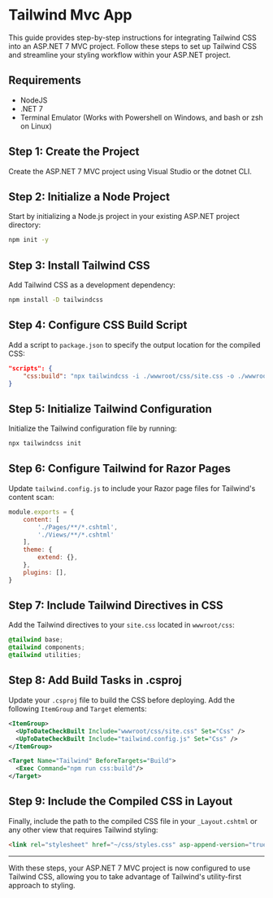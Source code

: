 # Tailwind Mvc App

This guide provides step-by-step instructions for integrating Tailwind CSS into an ASP.NET 7 MVC project. Follow these steps to set up Tailwind CSS and streamline your styling workflow within your ASP.NET project.

## Requirements

- NodeJS
- .NET 7
- Terminal Emulator (Works with Powershell on Windows, and bash or zsh on Linux)

## Step 1: Create the Project

Create the ASP.NET 7 MVC project using Visual Studio or the dotnet CLI.

## Step 2: Initialize a Node Project

Start by initializing a Node.js project in your existing ASP.NET project directory:

```sh
npm init -y
```

## Step 3: Install Tailwind CSS

Add Tailwind CSS as a development dependency:

```sh
npm install -D tailwindcss
```

## Step 4: Configure CSS Build Script

Add a script to `package.json` to specify the output location for the compiled CSS:

```json
"scripts": {
    "css:build": "npx tailwindcss -i ./wwwroot/css/site.css -o ./wwwroot/css/styles.css --minify"
}
```

## Step 5: Initialize Tailwind Configuration

Initialize the Tailwind configuration file by running:

```sh
npx tailwindcss init
```

## Step 6: Configure Tailwind for Razor Pages

Update `tailwind.config.js` to include your Razor page files for Tailwind's content scan:

```js
module.exports = {
    content: [
        './Pages/**/*.cshtml',
        './Views/**/*.cshtml'
    ],
    theme: {
        extend: {},
    },
    plugins: [],
}
```

## Step 7: Include Tailwind Directives in CSS

Add the Tailwind directives to your `site.css` located in `wwwroot/css`:

```css
@tailwind base;
@tailwind components;
@tailwind utilities;
```

## Step 8: Add Build Tasks in .csproj

Update your `.csproj` file to build the CSS before deploying. Add the following `ItemGroup` and `Target` elements:

```xml
<ItemGroup>
  <UpToDateCheckBuilt Include="wwwroot/css/site.css" Set="Css" />
  <UpToDateCheckBuilt Include="tailwind.config.js" Set="Css" />
</ItemGroup>

<Target Name="Tailwind" BeforeTargets="Build">
  <Exec Command="npm run css:build"/>
</Target>
```

## Step 9: Include the Compiled CSS in Layout

Finally, include the path to the compiled CSS file in your `_Layout.cshtml` or any other view that requires Tailwind styling:

```html
<link rel="stylesheet" href="~/css/styles.css" asp-append-version="true" />
```

---

With these steps, your ASP.NET 7 MVC project is now configured to use Tailwind CSS, allowing you to take advantage of Tailwind's utility-first approach to styling.

